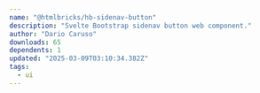 ```yaml
---
name: "@htmlbricks/hb-sidenav-button"
description: "Svelte Bootstrap sidenav button web component."
author: "Dario Caruso"
downloads: 65
dependents: 1
updated: "2025-03-09T03:10:34.382Z"
tags: 
  - ui
---
```

